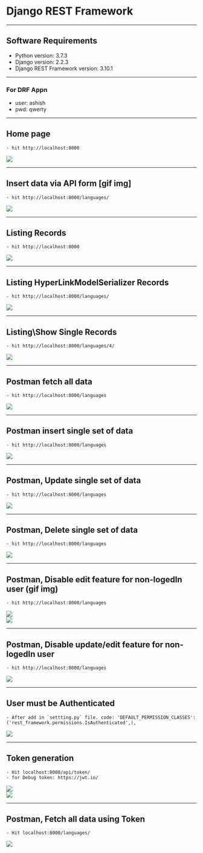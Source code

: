 # Django REST Framework

---
## Software Requirements
- Python version: 3.7.3
- Django version: 2.2.3
- Django REST Framework version: 3.10.1


---
### For DRF Appn
- user: ashish
- pwd: qwerty


---
## Home page
	- hit http://localhost:8000
<kbd><img src="/imgs-readme/home_v1-1.png"></img></kbd>


---
## Insert data via API form [gif img]
	- hit http://localhost:8000/languages/
<kbd><img src="/imgs-readme/insert-data-api-form_v1-1.gif"></img></kbd>


---
## Listing Records
	- hit http://localhost:8000
<kbd><img src="/imgs-readme/listing_v1-1.png"></img></kbd>


---
## Listing HyperLinkModelSerializer Records
	- hit http://localhost:8000/languages/
<kbd><img src="/imgs-readme/hyperlink-model-serializer_v1-1.png"></img></kbd>


---
## Listing\Show Single Records
	- hit http://localhost:8000/languages/4/
<kbd><img src="/imgs-readme/select-single-data-set_v1-1.png"></img></kbd>


---
## Postman fetch all data
	- hit http://localhost:8000/languages
<kbd><img src="/imgs-readme/postman-get-or-select-all_v1-1.jpg"></img></kbd>


---
## Postman insert single set of data
	- hit http://localhost:8000/languages
<kbd><img src="/imgs-readme/postman-set-insert-single-data_v1-1.jpg"></img></kbd>


---
## Postman, Update single set of data
	- hit http://localhost:8000/languages
<kbd><img src="/imgs-readme/Screenshot from 2019-08-06 12-06-25.png"></img></kbd>


---
## Postman, Delete single set of data
	- hit http://localhost:8000/languages
<kbd><img src="/imgs-readme/Screenshot from 2019-08-06 12-13-05.png"></img></kbd>


---
## Postman, Disable edit feature for non-logedIn user (gif img)
	- hit http://localhost:8000/languages
<kbd><img src="/imgs-readme/Screenshot from 2019-08-06 12-22-24_v2-1.gif"></img></kbd><br>
<kbd><img src="/imgs-readme/Screenshot from 2019-08-06 12-13-05_v2-1.gif"></img></kbd>


---
## Postman, Disable update/edit feature for non-logedIn user
	- hit http://localhost:8000/languages
<kbd><img src="/imgs-readme/Screenshot from 2019-08-06 12-42-28.png"></img></kbd>


---
## User must be Authenticated
	- After add in `settting.py` file. code: 'DEFAULT_PERMISSION_CLASSES': ('rest_framework.permissions.IsAuthenticated',),
<kbd><img src="/imgs-readme/Screenshot from 2019-08-06 13-09-38.png"></img></kbd>

---
## Token generation
	- Hit localhost:8000/api/token/
	- for Debug token: https://jwt.io/
<kbd><img src="/imgs-readme/Screenshot from 2019-08-06 16-49-05.png"></img></kbd><br>
<kbd><img src="/imgs-readme/Screenshot from 2019-08-06 17-24-19.png"></img></kbd>


---
## Postman, Fetch all data using Token
	- Hit localhost:8000/languages/
<kbd><img src="/imgs-readme/Screenshot from 2019-08-06 17-31-46_v2-1.gif"></img></kbd>

